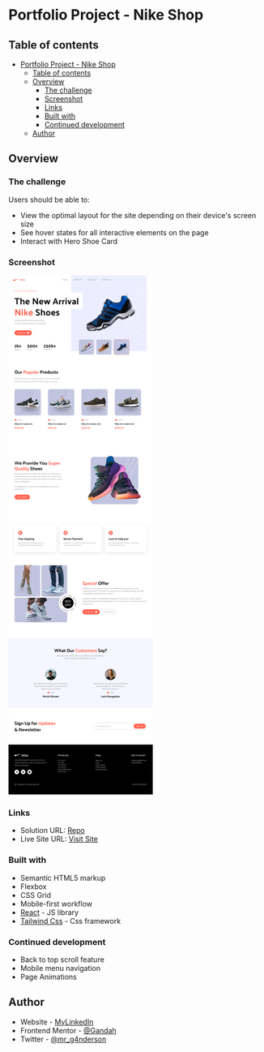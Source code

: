 # Portfolio Project - Nike Shop


## Table of contents

- [Portfolio Project - Nike Shop](#portfolio-project---nike-shop)
  - [Table of contents](#table-of-contents)
  - [Overview](#overview)
    - [The challenge](#the-challenge)
    - [Screenshot](#screenshot)
    - [Links](#links)
    - [Built with](#built-with)
    - [Continued development](#continued-development)
  - [Author](#author)


## Overview

### The challenge

Users should be able to:

- View the optimal layout for the site depending on their device's screen size
- See hover states for all interactive elements on the page
- Interact with Hero Shoe Card

### Screenshot

![Desktop](./screenshots/desktop.png)


### Links

- Solution URL: [Repo](https://github.com/Gandah/Nike-ecommerce-app.git)
- Live Site URL: [Visit Site](./)

### Built with

- Semantic HTML5 markup
- Flexbox
- CSS Grid
- Mobile-first workflow
- [React](https://reactjs.org/) - JS library
- [Tailwind Css](https://tailwindcss.com/) - Css framework

### Continued development

- Back to top scroll feature
- Mobile menu navigation
- Page Animations

## Author

- Website - [MyLinkedIn](https://www.linkedin.com/in/gandahkelvin)
- Frontend Mentor - [@Gandah](https://www.frontendmentor.io/profile/Gandah)
- Twitter - [@mr_g4nderson](https://twitter.com/mr_g4nderson?t=A5NobjZab2sVEdh3Zq9s0A&s=09)
